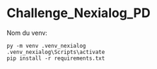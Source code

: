 # Challenge_Nexialog_PD

Nom du venv:
```
py -m venv .venv_nexialog
.venv_nexialog\Scripts\activate
pip install -r requirements.txt
```